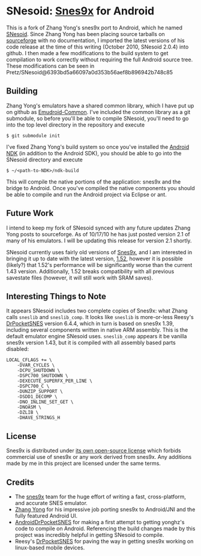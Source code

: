 SNesoid: [Snes9x][snes9x] for Android
===========================

This is a fork of Zhang Yong's snes9x port to Android, which he named [SNesoid][snesoid].  Since Zhang Yong has been placing source tarballs on [sourceforge](http://sourceforge.net/projects/androidemu/files/) with no documentation, I imported the latest versions of his code release at the time of this writing (October 2010, SNesoid 2.0.4) into github.  I then made a few modifications to the build system to get compilation to work correctly without requiring the full Android source tree. These modifications can be seen in Pretz/SNesoid@6393bd5a66097a0d353b56aef8b896942b748c85


Building
--------

Zhang Yong's emulators have a shared common library, which I have put up on github as [Emudroid-Common](http://github.com/Pretz/Emudroid-Common).  I've included the common library as a git submodule, so before you'll be able to compile SNesoid, you'll need to go into the top level directory in the repository and execute

    $ git submodule init

I've fixed Zhang Yong's build system so once you've installed the [Android NDK](http://developer.android.com/sdk/ndk/index.html) (in addition to the Android SDK), you should be able to go into the SNesoid directory and execute

    $ ~/<path-to-NDK>/ndk-build
    
This will compile the native portions of the application: snes9x and the bridge to Android.  Once you've compiled the native components you should be able to compile and run the Android project via Eclipse or ant.


Future Work
-----------

I intend to keep my fork of SNesoid synced with any future updates Zhang Yong posts to sourceforge.  As of 10/17/10 he has just posted version 2.1 of many of his emulators.  I will be updating this release for version 2.1 shortly.

SNesoid currently uses fairly old versions of [Snes9x][snes9x], and I am interested in bringing it up to date with the latest version, [1.52](http://www.snes9x.com/phpbb2/viewtopic.php?t=4542), however it is possible (likely?) that 1.52's performance will be significantly worse than the current 1.43 version.  Additionally, 1.52 breaks compatibility with all previous savestate files (however, it will still work with SRAM saves).


Interesting Things to Note
--------------------------

It appears SNesoid includes two complete copies of Snes9x: what Zhang calls `sneslib` and `sneslib_comp`.  It looks like `sneslib` is more-or-less Reesy's [DrPocketSNES][drpsnes] version 6.4.4, which in turn is based on snes9x 1.39, including several components written in native ARM assembly.  This is the default emulator engine SNesoid uses.  `sneslib_comp` appears it be vanilla snes9x version 1.43, but it is compiled with all assembly based parts disabled:

    LOCAL_CFLAGS += \
        -DVAR_CYCLES \
        -DCPU_SHUTDOWN \
        -DSPC700_SHUTDOWN \
        -DEXECUTE_SUPERFX_PER_LINE \
        -DSPC700_C \
        -DUNZIP_SUPPORT \
	    -DSDD1_DECOMP \
        -DNO_INLINE_SET_GET \
	    -DNOASM \
	    -DZLIB \
	    -DHAVE_STRINGS_H

License
-------

Snes9x is distributed under [its own open-source license](http://github.com/Pretz/SNesoid/blob/master/SNesoid/sneslib/snes9x.h#L21) which forbids commercial use of snes9x or any work derived from snes9x.  Any additions made by me in this project are licensed under the same terms.


Credits
-------

* The [snes9x][snes9x] team for the huge effort of writing a fast, cross-platform, and accurate SNES emulator.
* [Zhang Yong](http://www.appbrain.com/browse/dev/yongzh) for his impressive job porting snes9x to Android/JNI and the fully featured Android UI.
* [AndroidDrPocketSNES](http://code.google.com/p/androiddrpocketsnes/) for making a first attempt to getting yonghz's code to compile on Android.  Referencing the build changes made by this project was incredibly helpful in getting SNesoid to compile.
* Reesy's [DrPocketSNES][drpsnes] for paving the way in getting snes9x working on linux-based mobile devices.


[snes9x]: http://www.snes9x.com/ "Snes9x Homepage"
[snesoid]: http://www.appbrain.com/app/snesoid-(snes-emulator)/com.androidemu.snes "SNesoid on AppBrain"
[drpsnes]: http://reesy.gp32x.de/DrPocketSnes.html "DrPocketSNES"